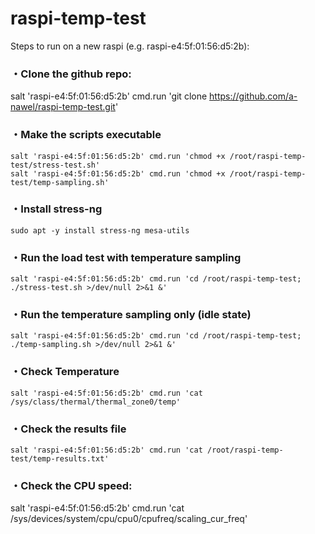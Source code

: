 # raspi-temp-test

Steps to run on a new raspi (e.g. raspi-e4:5f:01:56:d5:2b):

### ・Clone the github repo:
salt 'raspi-e4:5f:01:56:d5:2b' cmd.run 'git clone https://github.com/a-nawel/raspi-temp-test.git'

### ・Make the scripts executable 
	salt 'raspi-e4:5f:01:56:d5:2b' cmd.run 'chmod +x /root/raspi-temp-test/stress-test.sh'
	salt 'raspi-e4:5f:01:56:d5:2b' cmd.run 'chmod +x /root/raspi-temp-test/temp-sampling.sh'
	
### ・Install stress-ng
	sudo apt -y install stress-ng mesa-utils 
	
### ・Run the load test with temperature sampling
	salt 'raspi-e4:5f:01:56:d5:2b' cmd.run 'cd /root/raspi-temp-test; ./stress-test.sh >/dev/null 2>&1 &'
	
### ・Run the temperature sampling only (idle state)
	salt 'raspi-e4:5f:01:56:d5:2b' cmd.run 'cd /root/raspi-temp-test; ./temp-sampling.sh >/dev/null 2>&1 &'
	
### ・Check Temperature
	salt 'raspi-e4:5f:01:56:d5:2b' cmd.run 'cat /sys/class/thermal/thermal_zone0/temp'

### ・Check the results file
	salt 'raspi-e4:5f:01:56:d5:2b' cmd.run 'cat /root/raspi-temp-test/temp-results.txt'

### ・Check the CPU speed:
salt 'raspi-e4:5f:01:56:d5:2b' cmd.run 'cat /sys/devices/system/cpu/cpu0/cpufreq/scaling_cur_freq'
